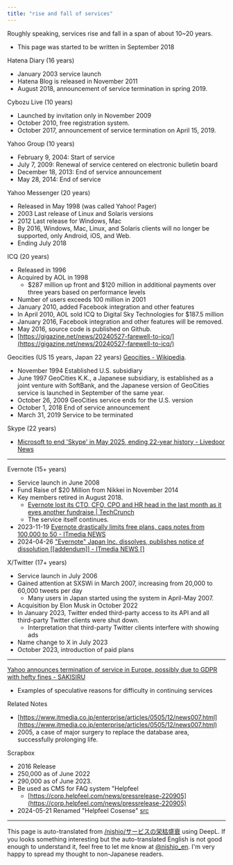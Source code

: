 ```yaml
---
title: "rise and fall of services"
---
```


Roughly speaking, services rise and fall in a span of about 10~20 years.
- This page was started to be written in September 2018

Hatena Diary (16 years)
- January 2003 service launch
- Hatena Blog is released in November 2011
- August 2018, announcement of service termination in spring 2019.

Cybozu Live (10 years)
- Launched by invitation only in November 2009
- October 2010, free registration system.
- October 2017, announcement of service termination on April 15, 2019.

Yahoo Group (10 years)
- February 9, 2004: Start of service
- July 7, 2009: Renewal of service centered on electronic bulletin board
- December 18, 2013: End of service announcement
- May 28, 2014: End of service

Yahoo Messenger (20 years)
- Released in May 1998 (was called Yahoo! Pager)
- 2003 Last release of Linux and Solaris versions
- 2012 Last release for Windows, Mac
- By 2016, Windows, Mac, Linux, and Solaris clients will no longer be supported, only Android, iOS, and Web.
- Ending July 2018

ICQ (20 years)
- Released in 1996
- Acquired by AOL in 1998
    - $287 million up front and $120 million in additional payments over three years based on performance levels
- Number of users exceeds 100 million in 2001
- January 2010, added Facebook integration and other features
- In April 2010, AOL sold ICQ to Digital Sky Technologies for $187.5 million
- January 2016, Facebook integration and other features will be removed.
- May 2016, source code is published on Github.
- [https://gigazine.net/news/20240527-farewell-to-icq/](https://gigazine.net/news/20240527-farewell-to-icq/)

Geocities (US 15 years, Japan 22 years) [Geocities - Wikipedia](https://ja.wikipedia.org/wiki/ジオシティーズ).
- November 1994 Established U.S. subsidiary
- June 1997 GeoCities K.K., a Japanese subsidiary, is established as a joint venture with SoftBank, and the Japanese version of GeoCities service is launched in September of the same year.
- October 26, 2009 GeoCities service ends for the U.S. version
- October 1, 2018 End of service announcement
- March 31, 2019 Service to be terminated

Skype (22 years)
- [Microsoft to end 'Skype' in May 2025, ending 22-year history - Livedoor News](https://news.livedoor.com/article/detail/28251013/)

---

Evernote (15+ years)
- Service launch in June 2008
- Fund Raise of $20 Million from Nikkei in November 2014
- Key members retired in August 2018.
    - [Evernote lost its CTO, CFO, CPO and HR head in the last month as it eyes another fundraise | TechCrunch](https://techcrunch.com/2018/09/04/evernote-lost-its-cto-cfo-cpo-and-hr-head-in-the-last-month-as-it-eyes-another-fundraise/)
    - The service itself continues.
- 2023-11-19 [Evernote drastically limits free plans, caps notes from 100,000 to 50 - ITmedia NEWS](https://www.itmedia.co.jp/news/articles/2311/30/news155.html)
- 2024-04-26 ["Evernote" Japan Inc. dissolves, publishes notice of dissolution [[addendum]] - ITmedia NEWS []](https://www.itmedia.co.jp/news/articles/2404/26/news137.html)

X/Twitter (17+ years)
- Service launch in July 2006
- Gained attention at SXSWi in March 2007, increasing from 20,000 to 60,000 tweets per day
    - Many users in Japan started using the system in April-May 2007.
- Acquisition by Elon Musk in October 2022
- In January 2023, Twitter ended third-party access to its API and all third-party Twitter clients were shut down.
    - Interpretation that third-party Twitter clients interfere with showing ads
- Name change to X in July 2023
- October 2023, introduction of paid plans


---

[Yahoo announces termination of service in Europe, possibly due to GDPR with hefty fines - SAKISIRU](https://sakisiru.jp/20227)
- Examples of speculative reasons for difficulty in continuing services

Related Notes
- [https://www.itmedia.co.jp/enterprise/articles/0505/12/news007.html](https://www.itmedia.co.jp/enterprise/articles/0505/12/news007.html)
- 2005, a case of major surgery to replace the database area, successfully prolonging life.

Scrapbox
- 2016 Release
- 250,000 as of June 2022
- 290,000 as of June 2023.
- Be used as CMS for FAQ system "Helpfeel
    - [https://corp.helpfeel.com/news/pressrelease-220905](https://corp.helpfeel.com/news/pressrelease-220905)
- 2024-05-21 Renamed "Helpfeel Cosense" [src](https://prtimes.jp/main/html/rd/p/000000323.000027275.html)

---
This page is auto-translated from [/nishio/サービスの栄枯盛衰](https://scrapbox.io/nishio/サービスの栄枯盛衰) using DeepL. If you looks something interesting but the auto-translated English is not good enough to understand it, feel free to let me know at [@nishio_en](https://twitter.com/nishio_en). I'm very happy to spread my thought to non-Japanese readers.